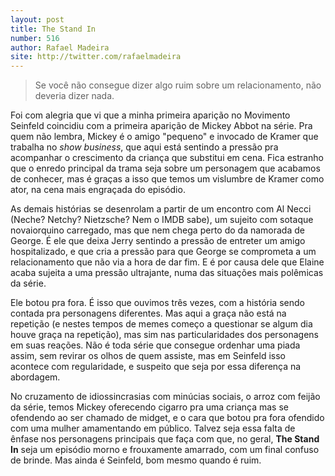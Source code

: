 ```yaml
---
layout: post
title: The Stand In
number: 516
author: Rafael Madeira
site: http://twitter.com/rafaelmadeira
---
```


> Se você não consegue dizer algo ruim sobre um relacionamento, não deveria dizer nada.

Foi com alegria que vi que a minha primeira aparição no Movimento Seinfeld coincidiu com a primeira aparição de Mickey Abbot na série. Pra quem não lembra, Mickey é o amigo "pequeno" e invocado de Kramer que trabalha no *show business*, que aqui está sentindo a pressão pra acompanhar o crescimento da criança que substitui em cena. Fica estranho que o enredo principal da trama seja sobre um personagem que acabamos de conhecer, mas é graças a isso que temos um vislumbre de Kramer como ator, na cena mais engraçada do episódio.  

As demais histórias se desenrolam a partir de um encontro com Al Necci (Neche? Netchy? Nietzsche? Nem o IMDB sabe), um sujeito com sotaque novaiorquino carregado, mas que nem chega perto do da namorada de George. É ele que deixa Jerry sentindo a pressão de entreter um amigo hospitalizado, e que cria a pressão para que George se comprometa a um relacionamento que não via a hora de dar fim. E é por causa dele que Elaine acaba sujeita a uma pressão ultrajante, numa das situações mais polêmicas da série.

Ele botou pra fora. É isso que ouvimos três vezes, com a história sendo contada pra personagens diferentes. Mas aqui a graça não está na repetição (e nestes tempos de memes começo a questionar se algum dia houve graça na repetição), mas sim nas particularidades dos personagens em suas reações. Não é toda série que consegue ordenhar uma piada assim, sem revirar os olhos de quem assiste, mas em Seinfeld isso acontece com regularidade, e suspeito que seja por essa diferença na abordagem. 

No cruzamento de idiossincrasias com minúcias sociais, o arroz com feijão da série, temos Mickey oferecendo cigarro pra uma criança mas se ofendendo ao ser chamado de midget, e o cara que botou pra fora ofendido com uma mulher amamentando em público. Talvez seja essa falta de ênfase nos personagens principais que faça com que, no geral, **The Stand In** seja um episódio morno e frouxamente amarrado, com um final confuso de brinde. Mas ainda é Seinfeld, bom mesmo quando é ruim.
